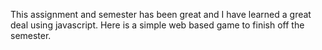 This assignment and semester has been great and I have learned a great deal using javascript.
Here is a simple web based game to finish off the semester.
